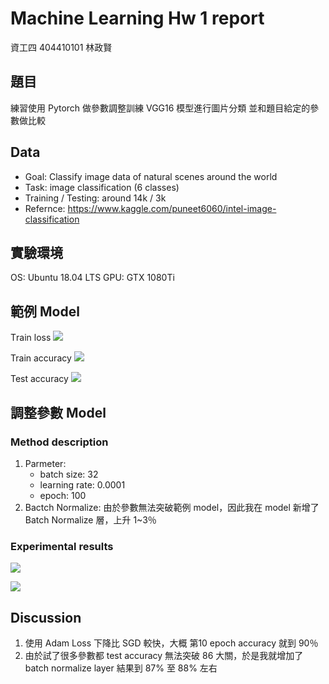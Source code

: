 # Machine Learning Hw 1 report

資工四 404410101 林政賢

## 題目

練習使用 Pytorch 做參數調整訓練 VGG16 模型進行圖片分類
並和題目給定的參數做比較

## Data

- Goal: Classify image data of natural scenes around the world
- Task: image classification (6 classes)
- Training / Testing: around 14k / 3k
- Refernce: <https://www.kaggle.com/puneet6060/intel-image-classification>

## 實驗環境

OS: Ubuntu 18.04 LTS
GPU: GTX 1080Ti


## 範例 Model
Τrain loss
![](https://i.imgur.com/DWIFWvN.png)


Train accuracy
![](https://i.imgur.com/0r2GVUj.png)

Test accuracy
![](https://i.imgur.com/HbOix3K.png)

## 調整參數 Model

### Method description

1. Parmeter: 
    - batch size: 32
    - learning rate: 0.0001
    - epoch: 100
2. Bactch Normalize:
    由於參數無法突破範例 model，因此我在 model 新增了 Batch Normalize 層，上升 1~3％

### Experimental results

![](https://i.imgur.com/Wv5IPom.png)

![](https://i.imgur.com/unDfbzv.png)


## Discussion

1. 使用 Adam Loss 下降比 SGD 較快，大概 第10 epoch accuracy 就到 90％
2. 由於試了很多參數都 test accuracy 無法突破 86 大關，於是我就增加了 batch normalize layer 結果到 87% 至 88% 左右


